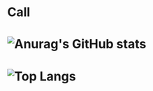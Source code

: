 # Call

# ![Anurag's GitHub stats](https://github-readme-stats.vercel.app/api?username=Call132&show_icons=true&theme=transparent)
# ![Top Langs](https://github-readme-stats.vercel.app/api/top-langs/?username=Call132&langs_count=8)
